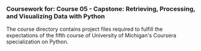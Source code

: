 ### Coursework for: Course 05 - Capstone: Retrieving, Processing, and Visualizing Data with Python

The course directory contains project files required to fulfill the expectations of the fifth course of University of Michigan's Coursera specialization on Python.

